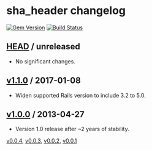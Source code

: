 # sha_header changelog

[![Gem Version](http://img.shields.io/gem/v/sha_header.svg?style=flat)](http://rubygems.org/gems/sha_header)
[![Build Status](http://img.shields.io/travis/nbibler/sha_header/master.svg?style=flat)](https://travis-ci.org/nbibler/sha_header)

## [HEAD][] / unreleased

* No significant changes.

## [v1.1.0][] / 2017-01-08

* Widen supported Rails version to include 3.2 to 5.0.

## [v1.0.0][] / 2013-04-27

* Version 1.0 release after ~2 years of stability.

[v0.0.4][], [v0.0.3][], [v0.0.2][], [v0.0.1][]

[v0.0.1]: https://github.com/nbibler/sha_header/compare/8ae9dffa5425bfeaa42eb1a0c6362558690ae3dc...v0.0.1
[v0.0.2]: https://github.com/nbibler/sha_header/compare/v0.0.1...v0.0.2
[v0.0.3]: https://github.com/nbibler/sha_header/compare/v0.0.2...v0.0.3
[v0.0.4]: https://github.com/nbibler/sha_header/compare/v0.0.3...v0.0.4
[v1.0.0]: https://github.com/nbibler/sha_header/compare/v0.0.4...v1.0.0
[v1.1.0]: https://github.com/nbibler/sha_header/compare/v1.0.0...v1.1.0
[HEAD]: https://github.com/nbibler/sha_header/compare/v1.1.0...master
